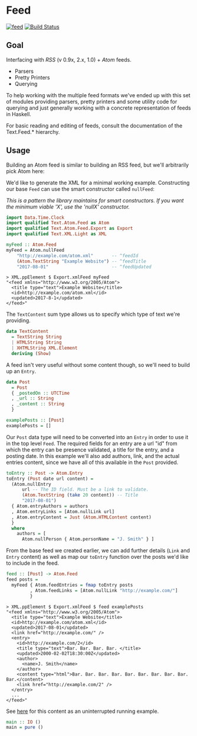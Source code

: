 # Feed

[![feed](https://img.shields.io/hackage/v/feed.svg)](http://hackage.haskell.org/package/feed)
[![Build Status](https://travis-ci.org/bergmark/feed.svg?branch=master)](https://travis-ci.org/bergmark/feed)

## Goal

Interfacing with *RSS* (v 0.9x, 2.x, 1.0) + *Atom* feeds.

- Parsers
- Pretty Printers
- Querying

To help working with the multiple feed formats we've ended up with
this set of modules providing parsers, pretty printers and some utility
code for querying and just generally working with a concrete
representation of feeds in Haskell.

For basic reading and editing of feeds, consult the documentation of
the Text.Feed.* hierarchy.

## Usage

Building an Atom feed is similar to building an RSS feed, but we'll
arbitrarily pick Atom here:

We'd like to generate the XML for a minimal working example.
Constructing our base `Feed` can use the smart constructor called `nullFeed`:

*This is a pattern the library maintains for smart constructors. If you want the
minimum viable 'X', use the 'nullX' constructor.*


```haskell
import Data.Time.Clock
import qualified Text.Atom.Feed as Atom
import qualified Text.Atom.Feed.Export as Export
import qualified Text.XML.Light as XML

myFeed :: Atom.Feed
myFeed = Atom.nullFeed
    "http://example.com/atom.xml"       -- ^feedId
    (Atom.TextString "Example Website") -- ^feedTitle
    "2017-08-01"                        -- ^feedUpdated
```

```
> XML.ppElement $ Export.xmlFeed myFeed
"<feed xmlns="http://www.w3.org/2005/Atom">
  <title type="text">Example Website</title>
  <id>http://example.com/atom.xml</id>
  <updated>2017-8-1</updated>
</feed>"
```

The `TextContent` sum type allows us to specify which type of text we're providing.

```haskell
data TextContent
  = TextString String
  | HTMLString String
  | XHTMLString XML.Element
  deriving (Show)
```

A feed isn't very useful without some content though, so we'll need to build up an `Entry`.

```haskell
data Post
  = Post
  { _postedOn :: UTCTime
  , _url :: String
  , _content :: String
  }

examplePosts :: [Post]
examplePosts = []
```

Our `Post` data type will need to be converted into an `Entry` in order to use it in the top level `Feed`. The required fields for an entry are a url "id" from which the entry can be presence validated, a title for the entry, and a posting date. In this example we'll also add authors, link, and the actual entries content, since we have all of this available in the `Post` provided.

```haskell
toEntry :: Post -> Atom.Entry
toEntry (Post date url content) =
  (Atom.nullEntry
      url -- The ID field. Must be a link to validate.
      (Atom.TextString (take 20 content)) -- Title
      "2017-08-01")
  { Atom.entryAuthors = authors
  , Atom.entryLinks = [Atom.nullLink url]
  , Atom.entryContent = Just (Atom.HTMLContent content)
  }
  where
    authors = [
      Atom.nullPerson { Atom.personName = "J. Smith" } ]
```

From the base feed we created earlier, we can add further details (`Link` and `Entry` content) as well as map our `toEntry` function over the posts we'd like to include in the feed.

```haskell
feed :: [Post] -> Atom.Feed
feed posts =
  myFeed { Atom.feedEntries = fmap toEntry posts
         , Atom.feedLinks = [Atom.nullLink "http://example.com/"]
         }
```

```
> XML.ppElement $ Export.xmlFeed $ feed examplePosts
"<feed xmlns="http://www.w3.org/2005/Atom">
  <title type="text">Example Website</title>
  <id>http://example.com/atom.xml</id>
  <updated>2017-08-01</updated>
  <link href="http://example.com/" />
  <entry>
    <id>http://example.com/2</id>
    <title type="text">Bar. Bar. Bar. Bar. </title>
    <updated>2000-02-02T18:30:00Z</updated>
    <author>
      <name>J. Smith</name>
    </author>
    <content type="html">Bar. Bar. Bar. Bar. Bar. Bar. Bar. Bar. Bar. Bar.</content>
    <link href="http://example.com/2" />
  </entry>
  ...
</feed>"

```
See [here](https://github.com/bergmark/feed/blob/master/tests/Example/CreateAtom.hs) for this content as an uninterrupted running example.

```haskell
main :: IO ()
main = pure ()
```
